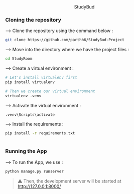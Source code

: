 <div align="center">
StudyBud
</div>

### Cloning the repository

--> Clone the repository using the command below :
```bash
git clone https://github.com/parthh6/StudyBud-Project

```

--> Move into the directory where we have the project files : 
```bash
cd StudyRoom

```

--> Create a virtual environment :
```bash
# Let's install virtualenv first
pip install virtualenv

# Then we create our virtual environment
virtualenv .venv

```

--> Activate the virtual environment :
```bash
.venv\Scripts\activate

```

--> Install the requirements :
```bash
pip install -r requirements.txt

```

#

### Running the App

--> To run the App, we use :
```bash
python manage.py runserver

```

> ⚠ Then, the development server will be started at http://127.0.0.1:8000/





